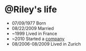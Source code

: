 @Riley's life
===============

- 07/09/1977 Born
- 08/22/2009 Married
- ~1999 Lived in France
- ~2010 Started a [company](http://talkto.com/ "TalkTo")
- 08/2006-08/2009 Lived in Zurich
